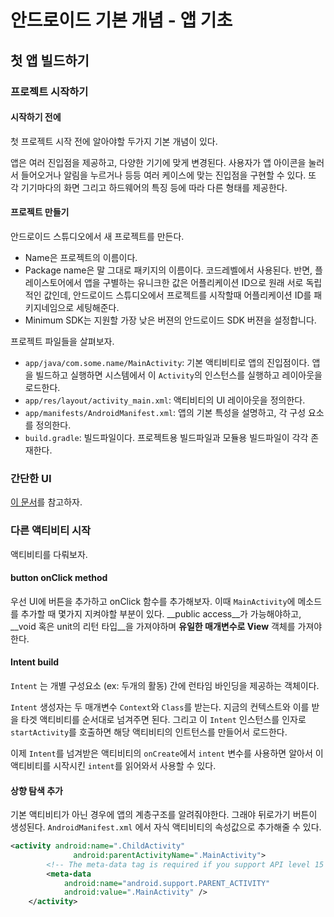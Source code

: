# 안드로이드 기본 개념  - 앱 기초

## 첫 앱 빌드하기

### 프로젝트 시작하기

#### 시작하기 전에

첫 프로젝트 시작 전에 알아야할 두가지 기본 개념이 있다.

앱은 여러 진입점을 제공하고, 다양한 기기에 맞게 변경된다. 사용자가 앱 아이콘을 눌러서 들어오거나 알림을 누르거나 등등 여러 케이스에 맞는 진입점을 구현할 수 있다.  또 각 기기마다의 화면 그리고 하드웨어의 특징 등에 따라 다른 형태를 제공한다.

#### 프로젝트 만들기

안드로이드 스튜디오에서 새 프로젝트를 만든다.

- Name은 프로젝트의 이름이다.
- Package name은 말 그대로 패키지의 이름이다. 코드레벨에서 사용된다. 반면, 플레이스토어에서 앱을 구별하는 유니크한 값은 어플리케이션 ID으로 원래 서로 독립적인 값인데, 안드로이드 스튜디오에서 프로젝트를 시작할때 어플리케이션 ID를 패키지네임으로 세팅해준다.
-  Minimum SDK는 지원할 가장 낮은 버젼의 안드로이드 SDK 버젼을 설정합니다.

프로젝트 파일들을 살펴보자.

- `app/java/com.some.name/MainActivity`: 기본 액티비티로 앱의 진입점이다. 앱을 빌드하고 실행하면 시스템에서 이 `Activity`의 인스턴스를 실행하고 레이아웃을 로드한다.
- `app/res/layout/activity_main.xml`: 액티비티의 UI 레이아웃을 정의한다.
- `app/manifests/AndroidManifest.xml`: 앱의 기본 특성을 설명하고, 각 구성 요소를 정의한다.
- `build.gradle`: 빌드파일이다. 프로젝트용 빌드파일과 모듈용 빌드파일이 각각 존재한다.

### 간단한 UI

[이 문서]('https://github.com/eaTnuG/TIL/blob/master/Android/kotlin-android-basics-UI.md')를 참고하자.

### 다른 액티비티 시작

액티비티를 다뤄보자. 

#### button onClick method

우선 UI에 버튼을 추가하고 onClick 함수를 추가해보자. 이때 `MainActivity`에 메소드를 추가할 때 몇가지 지켜야할 부분이 있다. __public access__가 가능해야하고, __void 혹은 unit의 리턴 타입__을 가져야하며 __유일한 매개변수로 View__ 객체를 가져야 한다.

#### Intent build

`Intent` 는 개별 구성요소 (ex: 두개의 활동) 간에 런타임 바인딩을 제공하는 객체이다. 

`Intent` 생성자는 두 매개변수 `Context`와 `Class`를 받는다. 지금의 컨텍스트와 이를 받을 타겟 액티비티를 순서대로 넘겨주면 된다. 그리고 이 `Intent`  인스턴스를 인자로 `startActivity`를 호출하면 해당 액티비티의 인트턴스를 만들어서 로드한다.

이제 `Intent`를 넘겨받은 액티비티의 `onCreate`에서 `intent` 변수를 사용하면 알아서 이 액티비티를 시작시킨 `intent`를 읽어와서 사용할 수 있다.

#### 상향 탐색 추가

기본 액티비티가 아닌 경우에 앱의 계층구조를 알려줘야한다. 그래야 뒤로가기 버튼이 생성된다. `AndroidManifest.xml` 에서 자식 액티비티의 속성값으로 추가해줄 수 있다.
```xml
<activity android:name=".ChildActivity"
              android:parentActivityName=".MainActivity">
        <!-- The meta-data tag is required if you support API level 15 and lower -->
        <meta-data
            android:name="android.support.PARENT_ACTIVITY"
            android:value=".MainActivity" />
    </activity>
    
```

